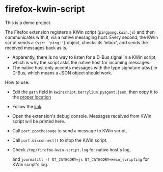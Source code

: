 # firefox-kwin-script

This is a demo project.

The Firefox extension registers a KWin script (`pingpong.kwin.js`) and then communicates with it, via a native messaging host.
Every second, the KWin script sends a `{str: 'ping!'}` object, checks its 'inbox', and sends the received messages back as is.
- Apparently, there is no way to listen for a D-Bus signal in a KWin script, which is why the script asks the native host for incoming messages.
- The native host only accepts messages with the type signature a{sv} in D-Bus, which means a JSON object should work.

How to use:
- Edit the `path` field in `kwinscript.berrylium.pyagent.json`, then copy it to the [proper location](https://developer.mozilla.org/en-US/docs/Mozilla/Add-ons/WebExtensions/Native_manifests#manifest_location)
- Follow the [link](https://developer.mozilla.org/en-US/docs/Mozilla/Add-ons/WebExtensions/Your_first_WebExtension#installing)
- Open the extension's debug console. Messages received from KWin script will be printed here.
- Call `port.postMessage` to send a message to KWin script.
- Call `port.disconnect()` to stop the KWin script.
- Check `/tmp/firefox-kwin-script.log` for native host's log,
  
  and `journalctl -f QT_CATEGORY=js QT_CATEGORY=kwin_scripting` for KWin script's log.